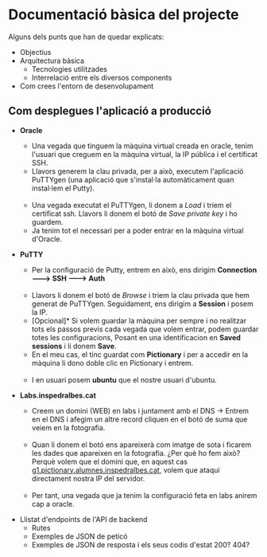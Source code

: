 # Documentació bàsica del projecte
Alguns dels punts que han de quedar explicats:
 * Objectius
 * Arquitectura bàsica
   * Tecnologies utilitzades
   * Interrelació entre els diversos components
 * Com crees l'entorn de desenvolupament
 <h2>Com desplegues l'aplicació a producció</h2>

- **Oracle**
	- Una vegada que tinguem la màquina virtual creada en oracle, tenim l'usuari que creguem en la màquina virtual, la IP pública i el certificat SSH.  
	- Llavors generem la clau privada, per a això, executem l'aplicació PuTTYgen (una aplicació que s'instal·la automàticament quan instal·lem el Putty). <br> <img  src="https://encrypted-tbn0.gstatic.com/images?q=tbn:ANd9GcRlkk6B1pg3KXfbFT5ouluHm_0f88-rD0ef5lESwUw&s"  alt="">
	- Una vegada executat el PuTTYgen, li donem a *Load* i triem el certificat ssh. Llavors li donem el botó de *Save  private  key* i ho guardem.  
	- Ja tenim tot el necessari per a poder entrar en la màquina virtual d'Oracle.

- **PuTTY**
	- Per la configuració de Putty, entrem en això, ens dirigim **Connection ---> SSH ---> Auth** <br> <img  src="https://encrypted-tbn0.gstatic.com/images?q=tbn:ANd9GcRlkk6B1pg3KXfbFT5ouluHm_0f88-rD0ef5lESwUw&s"  alt="">
	- Llavors li donem el botó de *Browse* i triem la clau privada que hem generat de PuTTYgen. Seguidament, ens dirigim a **Session** i posem la IP.  
	- [Opcional]* Si volem guardar la màquina per sempre i no realitzar tots els passos previs cada vegada que volem entrar, podem guardar totes les configuracions, Posant en una identificacion en **Saved sessions** i li donem **Save**.  
	- En el meu cas, el tinc guardat com **Pictionary** i per a accedir en la màquina li dono doble clic en Pictionary i entrem.<br> <img  src="https://encrypted-tbn0.gstatic.com/images?q=tbn:ANd9GcRlkk6B1pg3KXfbFT5ouluHm_0f88-rD0ef5lESwUw&s"  alt="">
	- I en usuari posem **ubuntu** que el nostre usuari d'ubuntu.

 -  **Labs.inspedralbes.cat**
	 - Creem un domini (WEB) en labs i juntament amb el DNS -> Entrem en el DNS i afegim un altre record cliquen en el botó de suma que veiem  en la fotografia.  <br><img  src="https://encrypted-tbn0.gstatic.com/images?q=tbn:ANd9GcRlkk6B1pg3KXfbFT5ouluHm_0f88-rD0ef5lESwUw&s"  alt="">
	- Quan li donem el botó ens apareixerà com imatge de sota i ficarem les dades que apareixen en la fotografia. ¿Per què ho fem això? Perquè volem que el domini que, en aquest cas <a  href="https://g1.pictionary.alumnes.inspedralbes.cat/">g1.pictionary.alumnes.inspedralbes.cat</a>, volem que ataqui directament nostra IP del servidor. <br> <img  src="https://encrypted-tbn0.gstatic.com/images?q=tbn:ANd9GcRlkk6B1pg3KXfbFT5ouluHm_0f88-rD0ef5lESwUw&s"  alt="">
	 - Per tant, una vegada que ja tenim la configuració feta en labs anirem cap a oracle.  
  

 * Llistat d'endpoints de l'API de backend
    * Rutes
   * Exemples de JSON de peticó
   * Exemples de JSON de resposta i els seus codis d'estat 200? 404?
